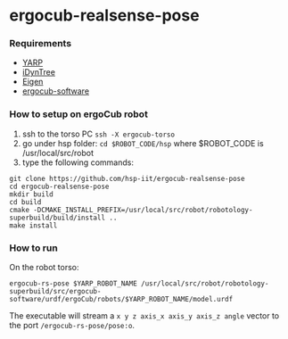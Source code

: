 # ergocub-realsense-pose

### Requirements

- [YARP](https://yarp.it/)
- [iDynTree](https://github.com/robotology/idyntree)
- [Eigen](https://eigen.tuxfamily.org)
- [ergocub-software](https://github.com/icub-tech-iit/ergocub-software)

### How to setup on ergoCub robot
1) ssh to the torso PC `ssh -X ergocub-torso`
2) go under hsp folder: `cd $ROBOT_CODE/hsp` where $ROBOT_CODE is /usr/local/src/robot
3) type the following commands:

```console
git clone https://github.com/hsp-iit/ergocub-realsense-pose
cd ergocub-realsense-pose
mkdir build
cd build
cmake -DCMAKE_INSTALL_PREFIX=/usr/local/src/robot/robotology-superbuild/build/install ..
make install
```

### How to run
On the robot torso:
```console
ergocub-rs-pose $YARP_ROBOT_NAME /usr/local/src/robot/robotology-superbuild/src/ergocub-software/urdf/ergoCub/robots/$YARP_ROBOT_NAME/model.urdf
```

The executable will stream a `x y z axis_x axis_y axis_z angle` vector to the port `/ergocub-rs-pose/pose:o`.
